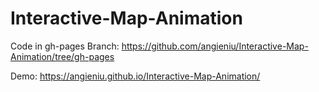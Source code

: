 # Interactive-Map-Animation
Code in gh-pages Branch:  https://github.com/angieniu/Interactive-Map-Animation/tree/gh-pages

Demo: https://angieniu.github.io/Interactive-Map-Animation/
